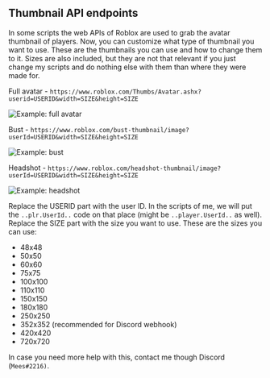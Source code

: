 ## Thumbnail API endpoints
In some scripts the web APIs of Roblox are used to grab the avatar thumbnail of players. Now, you can customize what type of thumbnail you want to use. These are the thumbnails you can use and how to change them to it. Sizes are also included, but they are not that relevant if you just change my scripts and do nothing else with them than where they were made for.

Full avatar - `https://www.roblox.com/Thumbs/Avatar.ashx?userid=USERID&width=SIZE&height=SIZE`

![Example: full avatar](https://i.imgur.com/KkSsIaZ.png)

Bust - `https://www.roblox.com/bust-thumbnail/image?userId=USERID&width=SIZE&height=SIZE`

![Example: bust](https://i.imgur.com/AqLfbZp.png)

Headshot - `https://www.roblox.com/headshot-thumbnail/image?userId=USERID&width=SIZE&height=SIZE`

![Example: headshot](https://i.imgur.com/qqIhvAm.png)

Replace the USERID part with the user ID. In the scripts of me, we will put the `..plr.UserId..` code on that place (might be `..player.UserId..` as well).
Replace the SIZE part with the size you want to use. These are the sizes you can use:
- 48x48
- 50x50
- 60x60
- 75x75
- 100x100
- 110x110
- 150x150
- 180x180
- 250x250
- 352x352 (recommended for Discord webhook)
- 420x420
- 720x720

In case you need more help with this, contact me though Discord (`Mees#2216)`.
